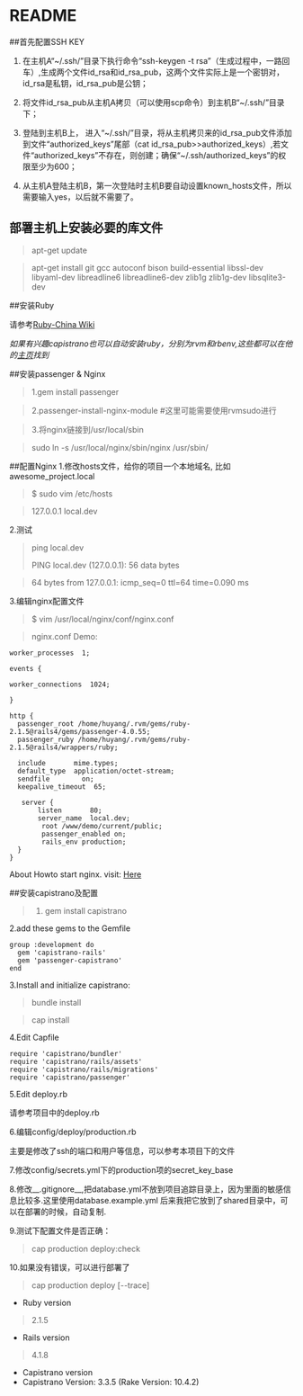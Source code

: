 # README

##首先配置SSH KEY
1. 在主机A“~/.ssh/”目录下执行命令“ssh-keygen -t rsa”（生成过程中，一路回车）,生成两个文件id_rsa和id_rsa_pub，这两个文件实际上是一个密钥对，id_rsa是私钥，id_rsa_pub是公钥；
2. 将文件id_rsa_pub从主机A拷贝（可以使用scp命令）到主机B“~/.ssh/”目录下；
3. 登陆到主机B上， 进入“~/.ssh/”目录，将从主机拷贝来的id_rsa_pub文件添加到文件“authorized_keys”尾部（cat id_rsa_pub>>authorized_keys）,若文件“authorized_keys”不存在，则创建；确保“~/.ssh/authorized_keys”的权限至少为600；

4. 从主机A登陆主机B，第一次登陆时主机B要自动设置known_hosts文件，所以需要输入yes，以后就不需要了。

## 部署主机上安装必要的库文件
>apt-get update

>apt-get install git gcc autoconf bison build-essential libssl-dev libyaml-dev libreadline6 libreadline6-dev zlib1g zlib1g-dev libsqlite3-dev

##安装Ruby 

请参考[Ruby-China Wiki](https://ruby-china.org/wiki/rvm-guide)

*如果有兴趣capistrano也可以自动安装ruby，分别为rvm和rbenv,这些都可以在他的[主页](https://github.com/capistrano/capistrano/wiki)找到*

##安装passenger & Nginx
>1.gem install passenger

>2.passenger-install-nginx-module #这里可能需要使用rvmsudo进行

>3.将nginx链接到/usr/local/sbin

>sudo ln -s /usr/local/nginx/sbin/nginx /usr/sbin/

##配置Nginx
1.修改hosts文件，给你的项目一个本地域名, 比如awesome_project.local

>$ sudo vim /etc/hosts

>127.0.0.1 local.dev

2.测试
>  ping local.dev
>  
>PING local.dev (127.0.0.1): 56 data bytes

>64 bytes from 127.0.0.1: icmp_seq=0 ttl=64 time=0.090 ms

3.编辑nginx配置文件

>$ vim /usr/local/nginx/conf/nginx.conf

>nginx.conf Demo:

	worker_processes  1;

	events {

    worker_connections  1024;
 
	}

	http {
	  passenger_root /home/huyang/.rvm/gems/ruby-2.1.5@rails4/gems/passenger-4.0.55;
 	  passenger_ruby /home/huyang/.rvm/gems/ruby-2.1.5@rails4/wrappers/ruby;

      include       mime.types;
      default_type  application/octet-stream;
      sendfile        on;
      keepalive_timeout  65;

   	   server {
     	   listen       80;
     	   server_name  local.dev;
    	    root /www/demo/current/public;
    	    passenger_enabled on;
    	    rails_env production;
  	  }
	}

About Howto start nginx. visit: [Here](https://ruby-china.org/wiki/mac-nginx-passenger-rails)

##安装capistrano及配置
> 1. gem install capistrano

2.add these gems to the Gemfile

	group :development do
	  gem 'capistrano-rails'
	  gem 'passenger-capistrano'
	end

3.Install and initialize capistrano:

>bundle install

>cap install
 
4.Edit Capfile

	require 'capistrano/bundler'
	require 'capistrano/rails/assets'
	require 'capistrano/rails/migrations'
	require 'capistrano/passenger'

5.Edit deploy.rb 

请参考项目中的deploy.rb

6.编辑config/deploy/production.rb

主要是修改了ssh的端口和用户等信息，可以参考本项目下的文件

7.修改config/secrets.yml下的production项的secret_key_base

8.修改__.gitignore__,把database.yml不放到项目追踪目录上，因为里面的敏感信息比较多.这里使用database.example.yml 
后来我把它放到了shared目录中，可以在部署的时候，自动复制.

9.测试下配置文件是否正确：
>cap production deploy:check

10.如果没有错误，可以进行部署了
>cap production deploy [--trace]

* Ruby version
> 2.1.5

* Rails version
 > 4.1.8
 
* Capistrano version
* Capistrano Version: 3.3.5 (Rake Version: 10.4.2)

